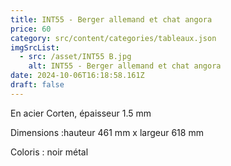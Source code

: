 ```yaml
---
title: INT55 - Berger allemand et chat angora
price: 60
category: src/content/categories/tableaux.json
imgSrcList:
  - src: /asset/INT55 B.jpg
    alt: INT55 - Berger allemand et chat angora
date: 2024-10-06T16:18:58.161Z
draft: false
---
```


En acier Corten, épaisseur 1.5 mm

Dimensions :hauteur 461 mm x largeur 618 mm

Coloris : noir métal
